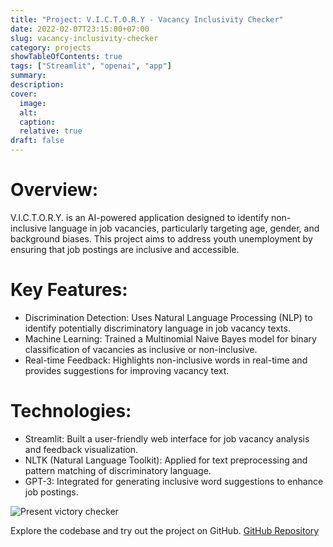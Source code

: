 ```yaml
---
title: "Project: V.I.C.T.O.R.Y - Vacancy Inclusivity Checker"
date: 2022-02-07T23:15:00+07:00
slug: vacancy-inclusivity-checker
category: projects
showTableOfContents: true
tags: ["Streamlit", "openai", "app"]
summary:
description: 
cover:
  image:
  alt:
  caption:
  relative: true
draft: false
---
```


# Overview:
V.I.C.T.O.R.Y. is an AI-powered application designed to identify non-inclusive language in job vacancies, particularly targeting age, gender, and background biases. This project aims to address youth unemployment by ensuring that job postings are inclusive and accessible.

# Key Features:
- Discrimination Detection: Uses Natural Language Processing (NLP) to identify potentially discriminatory language in job vacancy texts.
- Machine Learning: Trained a Multinomial Naive Bayes model for binary classification of vacancies as inclusive or non-inclusive.
- Real-time Feedback: Highlights non-inclusive words in real-time and provides suggestions for improving vacancy text.

# Technologies:
- Streamlit: Built a user-friendly web interface for job vacancy analysis and feedback visualization.
- NLTK (Natural Language Toolkit): Applied for text preprocessing and pattern matching of discriminatory language.
- GPT-3: Integrated for generating inclusive word suggestions to enhance job postings.

![Present victory checker](img//victory-vacancy-checker.png)

Explore the codebase and try out the project on GitHub.
[GitHub Repository](https://github.com/berryxmas/dsp-victory)

